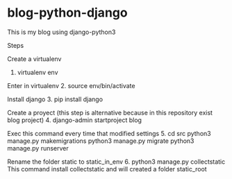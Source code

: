 # blog-python-django
This is my blog using django-python3

Steps

Create a virtualenv
1. virtualenv env

Enter in virtualenv
2. source env/bin/activate

Install django
3. pip install django

Create a proyect (this step is alternative because in this repository exist blog project)
4. django-admin startproject blog

Exec this command every time that modified settings
5. cd src
    python3 manage.py makemigrations
    python3 manage.py migrate
    python3 manage.py runserver

Rename the folder static to static_in_env
6. python3 manage.py collectstatic
This command install collectstatic and will created a folder static_root
